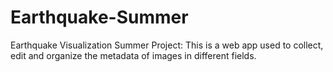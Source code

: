 # Earthquake-Summer
Earthquake Visualization Summer Project:
This is a web app used to collect, edit and organize the metadata of images in different fields.
